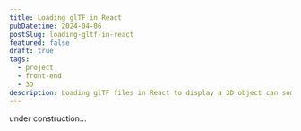 ```yaml
---
title: Loading glTF in React
pubDatetime: 2024-04-06
postSlug: loading-gltf-in-react
featured: false
draft: true
tags:
  - project
  - front-end
  - 3D
description: Loading glTF files in React to display a 3D object can sometimes be confusing.
---
```

under construction...